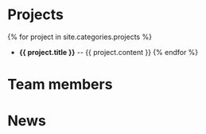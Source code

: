 ---
---
# Projects
{% for project in site.categories.projects %}
- **{{ project.title }}** -- {{ project.content }}
{% endfor %}

# Team members

# News
